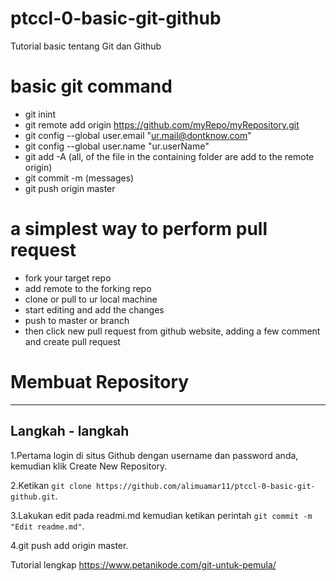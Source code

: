 # ptccl-0-basic-git-github

Tutorial basic tentang Git dan Github


# basic git command

- git inint
- git remote add origin https://github.com/myRepo/myRepository.git
 - git config --global user.email "ur.mail@dontknow.com"
 - git config --global user.name "ur.userName"
 - git add -A (all, of the file in the containing folder are add to the remote origin)
 - git commit -m (messages)
 - git push origin master
 
 
# a simplest way to perform pull request

- fork your target repo
-  add remote to the forking repo
- clone or pull to ur local machine
 - start editing and add the changes
 - push to master or branch
 -  then click new pull request from github website, adding a few comment and create pull request

# Membuat Repository
-----------
## Langkah - langkah

1.Pertama login di situs Github dengan username dan password anda, kemudian klik Create New Repository.

2.Ketikan ``git clone https://github.com/alimuamar11/ptccl-0-basic-git-github.git``.

3.Lakukan edit pada readmi.md kemudian ketikan perintah ``git commit -m "Edit readme.md"``.

4.git push add origin master.

Tutorial lengkap https://www.petanikode.com/git-untuk-pemula/

